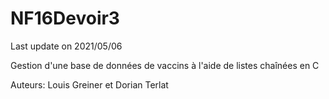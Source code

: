 # NF16Devoir3
Last update on 2021/05/06

Gestion d'une base de données de vaccins à l'aide de listes chaînées en C

Auteurs: Louis Greiner et Dorian Terlat

